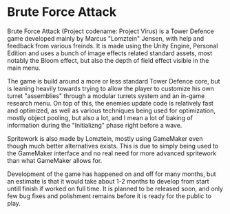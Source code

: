 # Brute Force Attack

Brute Force Attack (Project codename: Project Virus) is a Tower Defence game developed mainly by Marcus "Lomztein" Jensen, with help and feedback from various freinds. It is made using the Unity Engine, Personal Edition and uses a bunch of image effects related standard assets, most notably the Bloom effect, but also the depth of field effect visible in the main menu.

The game is build around a more or less standard Tower Defence core, but is leaning heavily towards trying to allow the player to customize his own turret "assemblies" through a modular turrets system and an in-game research menu. On top of this, the enemies update code is relatively fast and optimized, as well as various techniques being used for optimization, mostly object pooling, but also a lot, and I mean a lot of baking of information during the "Initializng" phase right before a wave.

Spritework is also made by Lomztein, mostly using GameMaker even though much better alternatives exists. This is due to simply being used to the GameMaker interface and no real need for more advanced spritework than what GameMaker allows for.

Development of the game has happened on and off for many months, but an estimate is that it would take about 1-2 months to develop from start untill finish if worked on full time. It is planned to be released soon, and only few bug fixes and polishment remains before it is ready for the public to play.
